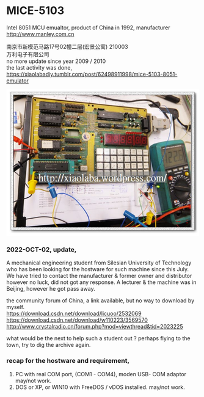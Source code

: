 # MICE-5103
Intel 8051 MCU emualtor, product of China in 1992, manufacturer http://www.manley.com.cn

南京市新模范马路17号02幢二层(宏景公寓) 210003   
万利电子有限公司  
no more update since year 2009 / 2010  
the last activity was done, https://xiaolabadiy.tumblr.com/post/62498911998/mice-5103-8051-emulator  
  
  
![mice-5103-8051-adc-config.jpg](mice-5103-8051-adc-config.jpg)  



### 2022-OCT-02, update,  
A mechanical engineering student from Silesian University of Technology who has been looking for the hostware for such machine since this July.  
We have tried to contact the manufacturer & former owner and distributor however no luck, did not got any response. A lecturer & the machine was in Beijing, however he got pass away.  

the community forum of China, a link available, but no way to download by myself.  
https://download.csdn.net/download/licuoo/2532069
https://download.csdn.net/download/w110223/3569570  
http://www.crystalradio.cn/forum.php?mod=viewthread&tid=2023225  

what would be the next to help such a student out ? perhaps flying to the town, try to dig the archive again.

### recap for the hostware and requirement,  
1) PC with real COM port, (COM1 - COM4), moden USB- COM adaptor may/not work.  
2) DOS or XP, or WIN10 with FreeDOS / vDOS installed. may/not work.    
